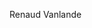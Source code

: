 Renaud Vanlande  
<a href="https://github.com/rvanlande" style="padding-right: 10px;"><i class="fa fa-github fa-2x"></i></a>
<a href="https://twitter.com/RVanlande" style="padding-right: 10px;"><i class="fa fa-twitter fa-2x"></i></a>
<a href="https://www.linkedin.com/in/renaud-vanlande-836616107/" style="padding-right: 10px;"><i class="fa fa-linkedin fa-2x"></i></a>
